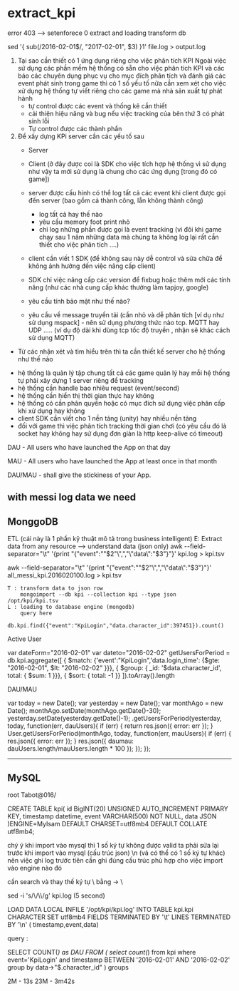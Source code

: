 # extract_kpi

error 403 --> setenforece 0
extract and loading transform db

sed '{ sub(/2016-02-01$/, "2017-02-01", $3) }1' file.log > output.log


1. Tại sao cần thiết có 1 ứng dụng riêng cho việc phân tích KPI 
	Ngoài việc sử dụng các phần mềm hệ thống có sẵn cho việc phân tích KPI và các báo các chuyên dụng phục vụ cho mục đích phân tích và đánh giá các event phát sinh trong game
	thì có 1 số yếu tố nữa cần xem xét cho việc xử dụng hệ thống tự viết riêng cho các game mà nhà sản xuất tự phát hành
	- tự control được các event và thống kê cần thiết 
	- cải thiện hiệu năng và bug nếu việc tracking của bên thứ 3 có phát sinh lỗi
	- Tự control được các thành phần
2. Để xây dựng KPi server cần các yếu tố sau
	- Server
	- Client (ở đây được coi là SDK cho việc tích hợp hệ thống vì sử dụng như vậy ta mới sử dụng là chung cho các ứng dụng [trong đó có game])
	
	- server được cấu hình có thể log tất cả các event khi client được gọi đến server (bao gồm cả thành công, lẫn không thành công)
		+ log tất cả hay thế nào
		+ yêu cầu memory foot print nhỏ
		+ chỉ log những phần được gọi là event tracking (vì đôi khi game chạy sau 1 năm những data mà chúng ta không log lại rất cần thiết cho việc phân tích ....)
	- client cần viết 1 SDK (để không sau này dễ control và sửa chữa để không ảnh hưởng đến việc nâng cấp client)
	- SDK chỉ việc nâng cấp các version để fixbug hoặc thêm mới các tính năng (như các nhà cung cấp khác thường làm tapjoy, google)
	- yêu cầu tính bảo mật như thế nào?
	- yêu cầu về message truyền tải (cần nhỏ và dễ phân tích [ví dụ như sử dụng mspack]  - nên sử dụng phương thức nào tcp. MQTT hay UDP .....
		(ví dụ độ dài khi dùng tcp tốc độ truyền , nhận sẽ khác cách sử dụng MQTT)
	
	
- Từ các nhận xét và tìm hiểu trên thì ta cần thiết kế server cho hệ thống như thế nào
 + hệ thống là quản lý tập chung tất cả các game quản lý hay mỗi hệ thống tự phải xây dựng 1 server riêng để tracking
 + hệ thống cần handle bao nhiêu request (event/second) 
 + hệ thống cần hiển thị thời gian thực hay không
 + hệ thống có cần phân quyền hoặc có mục đích sử dụng việc phân cấp khi xử dụng hay không
 + client SDK cần viết cho 1 nền tảng (unity) hay nhiều nền tảng 
 + đối với game thì việc phân tích tracking thời gian chơi (có yêu cầu đó là socket hay không hay sử dụng đơn giản là http keep-alive có timeout)


DAU - All users who have launched the App on that day

MAU - All users who have launched the App at least once in that month

DAU/MAU - shall give the stickiness of your App.


with messi log data we need
--------------------------------------
MonggoDB
--------------------------------------

ETL (cái này là 1 phần kỹ thuật mô tả trong business intelligent)
	E: Extract data from any resource --> understand data (json only)
		awk --field-separator="\\t" '{print "{\"event\":\""$2"\",","\"data\":"$3"}"}' kpi.log > kpi.tsv

awk --field-separator="\\t" '{print "{\"event\":\""$2"\",","\"data\":"$3"}"}' all_messi_kpi.2016020100.log > kpi.tsv

	T : transform data to json row
		mongoimport --db kpi --collection kpi --type json   /opt/kpi/kpi.tsv
	L : loading to database engine (mongodb)
		query here
		db.kpi.find({"event":"KpiLogin","data.character_id":397451}).count()


	
	



Active User

var dateForm="2016-02-01"
var dateto="2016-02-02"
getUsersForPeriod = 
db.kpi.aggregate([
                    { $match: {'event':"KpiLogin",'data.login_time': {$gte: "2016-02-01", $lt: "2016-02-02" }}}, 
					{ $group: { _id: '$data.character_id', total: { $sum: 1 }}},
					{ $sort: { total: -1 }}
                   ]).toArray().length
				   


DAU/MAU

var today = new Date();
var yesterday = new Date();
var monthAgo = new Date();
monthAgo.setDate(monthAgo.getDate()-30);
yesterday.setDate(yesterday.getDate()-1);
.getUsersForPeriod(yesterday, today, function(err, dauUsers){
    if (err) { return res.json({ error: err }); }
    User.getUsersForPeriod(monthAgo, today, function(err, mauUsers){
        if (err) { res.json({ error: err }); }
        res.json({ daumau: dauUsers.length/mauUsers.length * 100 });
    });
});

---------------------------------------
MySQL
---------------------------------------

root
Tabot@016/
 

	
  CREATE TABLE kpi(
id BigINT(20) UNSIGNED AUTO_INCREMENT PRIMARY KEY,
timestamp datetime,
event VARCHAR(500) NOT NULL,
data JSON
)ENGINE=MyIsam DEFAULT CHARSET=utf8mb4 DEFAULT COLLATE utf8mb4;



chý ý khi import vào mysql thì 1 số ký tự không được valid  ta phải sửa lại trước khi import vào mysql (cấu trúc json)
\n
(và có thể có 1 số ký tự khác) nên việc ghi log trước tiên cần ghi đúng cấu trúc phù hợp cho việc import vào engine nào đó

cần search và thay thế ký tự \ bằng  -> \\

sed -i 's/\\/\\\\/g' kpi.log  (5 second)



LOAD DATA LOCAL INFILE '/opt/kpi/kpi.log' 
INTO TABLE kpi.kpi CHARACTER SET utf8mb4
FIELDS TERMINATED BY '\t'  LINES TERMINATED BY '\n' ( timestamp,event,data)


query :

SELECT COUNT(*) as DAU FROM  (
select count(*) from kpi where  event='KpiLogin'  and    timestamp BETWEEN '2016-02-01' AND '2016-02-02'  group by  data->"$.character_id" 
) groups

2M - 13s
23M - 3m42s

